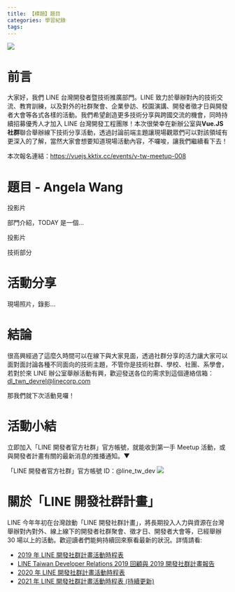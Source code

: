 ```yaml
---
title: 【標題】題目
categories: 學習紀錄
tags:
---
```



![](https://nijialin.com/images/2022/)

# 前言


大家好，我們 LINE 台灣開發者暨技術推廣部門。LINE 致力於舉辦對內的技術交流、教育訓練，以及對外的社群聚會、企業參訪、校園演講、開發者徵才日與開發者大會等各式各樣的活動。我們希望創造更多技術分享與跨國交流的機會，同時持續招募優秀人才加入 LINE 台灣開發工程團隊！本次很榮幸在新辦公室與**Vue.JS 社群**聯合舉辦線下技術分享活動，透過討論前端主題讓現場觀眾們可以對該領域有更深入的了解，當然大家會想要知道現場活動內容，不囉唆，讓我們繼續看下去！

本次報名連結：https://vuejs.kktix.cc/events/v-tw-meetup-008
<!-- more -->


# 題目 - Angela Wang

投影片

部門介紹，TODAY 是一個...

投影片

技術部分


# 活動分享

現場照片，錄影...


# 結論

很高興經過了這麼久時間可以在線下與大家見面，透過社群分享的活力讓大家可以面對面討論各種不同面向的技術主題，不管你是技術社群、學校、社團、系學會，若對於來 LINE 辦公室舉辦活動有興，歡迎發送各位的需求到這個連絡信箱： dl_twn_devrel@linecorp.com

那我們就下次活動見囉！

# 活動小結

立即加入「LINE 開發者官方社群」官方帳號，就能收到第一手 Meetup 活動，或與開發者計畫有關的最新消息的推播通知。▼

「LINE 開發者官方社群」官方帳號 ID：@line_tw_dev
![](https://www.evanlin.com/images/2020/line-tw-dev-qr.png)

# 關於「LINE 開發社群計畫」

LINE 今年年初在台灣啟動「LINE 開發社群計畫」，將長期投入人力與資源在台灣舉辦對內對外、線上線下的開發者社群聚會、徵才日、開發者大會等，已經舉辦 30 場以上的活動。歡迎讀者們能夠持續回來察看最新的狀況。詳情請看:

- [2019 年 LINE 開發社群計畫活動時程表](https://engineering.linecorp.com/zh-hant/blog/line-taiwan-developer-relations-2019-plan/)
- [LINE Taiwan Developer Relations 2019 回顧與 2019 開發社群計畫報告](https://engineering.linecorp.com/zh-hant/blog/line-taiwan-developer-relations-2019/)
- [2020 年 LINE 開發社群計畫活動時程表](https://engineering.linecorp.com/zh-hant/blog/2020-line-tw-devrel/)
- [2021 年 LINE 開發社群計畫活動時程表 (持續更新)](https://engineering.linecorp.com/zh-hant/blog/2021-line-tw-devrel/)

<style>
  section.compact {
    font-size: 150%  
  }
  img[alt~="center"] {
    display: block;
    margin: 0 auto;
  }
</style>